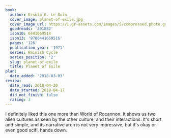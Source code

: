 ```yaml
---
book:
  author: Ursula K. Le Guin
  cover_image: planet-of-exile.jpg
  cover_image_url: https://i.gr-assets.com/images/S/compressed.photo.goodreads.com/books/1334148719l/201882._SY160_.jpg
  goodreads: '201882'
  isbn10: 0441669514
  isbn13: '9780441669516'
  pages: '126'
  publication_year: '1971'
  series: Hainish Cycle
  series_position: '2'
  slug: planet-of-exile
  title: Planet of Exile
plan:
  date_added: '2018-03-03'
review:
  date_read: 2018-04-20
  date_started: 2018-04-17
  did_not_finish: false
  rating: 3
---
```


I definitely liked this one more than World of Rocannon. It shows us two alien cultures as seen by the other culture, and their interactions. It's short and simple, and its narrative arch is not very impressive, but it's okay or even good scifi, hands down.

